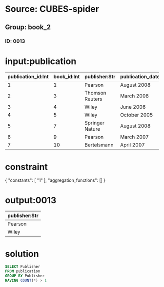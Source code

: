 # Source: CUBES-spider
## Group: book_2
### ID: 0013

# input:publication

| publication_id:Int | book_id:Int | publisher:Str | publication_date:Str | price:Dbl |
|---|---|---|---|---|
| 1 | 1 | Pearson | August 2008 | 15000000.0 |
| 2 | 3 | Thomson Reuters | March 2008 | 6000000.0 |
| 3 | 4 | Wiley | June 2006 | 4100000.0 |
| 4 | 5 | Wiley | October 2005 | 3000000.0 |
| 5 | 7 | Springer Nature | August 2008 | 3000000.0 |
| 6 | 9 | Pearson | March 2007 | 2000000.0 |
| 7 | 10 | Bertelsmann | April 2007 | 2000000.0 |

# constraint

{
  "constants": [
    "1"
  ],
  "aggregation_functions": []
}

# output:0013

| publisher:Str |
|---|
| Pearson |
| Wiley |

# solution

```sql
SELECT Publisher
FROM publication
GROUP BY Publisher
HAVING COUNT(*) > 1
```
